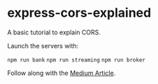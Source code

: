 # express-cors-explained

A basic tutorial to explain CORS.

Launch the servers with:

`npm run bank`
`npm run streaming`
`npm run broker`

Follow along with the [Medium Article](https://medium.com/@gabrieldrouin/not-just-a-skill-issue-what-is-cors-and-why-its-blocking-you-b59aa8272d81).
